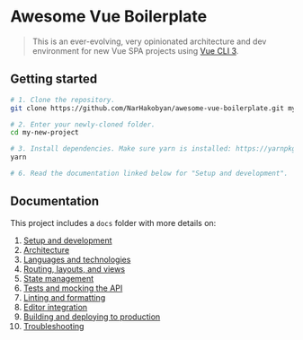# Awesome Vue Boilerplate

> This is an ever-evolving, very opinionated architecture and dev environment for new Vue SPA projects using [Vue CLI 3](https://github.com/vuejs/vue-cli).

## Getting started

```bash
# 1. Clone the repository.
git clone https://github.com/NarHakobyan/awesome-vue-boilerplate.git my-new-project

# 2. Enter your newly-cloned folder.
cd my-new-project

# 3. Install dependencies. Make sure yarn is installed: https://yarnpkg.com/lang/en/docs/install
yarn

# 6. Read the documentation linked below for "Setup and development".
```

## Documentation

This project includes a `docs` folder with more details on:

1.  [Setup and development](https://narhakobyan.github.io/awesome-vue-boilerplate/docs/development.html)
1.  [Architecture](https://narhakobyan.github.io/awesome-vue-boilerplate/docs/architecture.html)
1.  [Languages and technologies](https://narhakobyan.github.io/awesome-vue-boilerplate/docs/tech.html)
1.  [Routing, layouts, and views](https://narhakobyan.github.io/awesome-vue-boilerplate/docs/routing.html)
1.  [State management](https://narhakobyan.github.io/awesome-vue-boilerplate/docs/state.html)
1.  [Tests and mocking the API](https://narhakobyan.github.io/awesome-vue-boilerplate/docs/tests.html)
1.  [Linting and formatting](https://narhakobyan.github.io/awesome-vue-boilerplate/docs/linting.html)
1.  [Editor integration](https://narhakobyan.github.io/awesome-vue-boilerplate/docs/editors.html)
1.  [Building and deploying to production](https://narhakobyan.github.io/awesome-vue-boilerplate/docs/production.html)
1.  [Troubleshooting](https://narhakobyan.github.io/awesome-vue-boilerplate/docs/troubleshooting.html)
